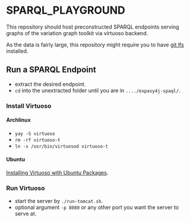 # SPARQL_PLAYGROUND
This repository should host preconstructed SPARQL endpoints serving graphs of the variation graph toolkit via virtuoso backend.

As the data is fairly large, this repository might require you to have [git lfs](https://git-lfs.github.com/) installed.

## Run a SPARQL Endpoint
- extract the desired endpoint.
- `cd` into the unextracted folder until you are in `..../expasy4j-spaql/`.

### Install Virtuoso
#### Archlinux 
- `yay -S virtuoso`
- `rm -rf virtuoso-t`
- `ln -s /usr/bin/virtuosod virtuoso-t`
#### Ubuntu 
[Installing Virtuoso with Ubuntu Packages](http://vos.openlinksw.com/owiki/wiki/VOS/VOSUbuntuNotes).
### Run Virtuoso
- start the server by `./run-tomcat.sh`.
- optional argument `-p 8080` or any other port you want the server to serve at.
